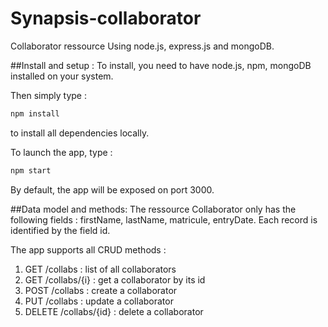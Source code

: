 # Synapsis-collaborator

Collaborator ressource Using node.js, express.js and mongoDB.

##Install and setup : 
To install, you need to have node.js, npm, mongoDB installed on your system.

Then simply type :
```bash
npm install
```
to install all dependencies locally.

To launch the app, type :
```bash
npm start
```
By default, the app will be exposed on port 3000.

##Data model and methods:
The ressource Collaborator only has the following fields : firstName, lastName, matricule, entryDate. Each record is identified by the field id.

The app supports all CRUD methods : 

1. GET /collabs : list of all collaborators
2. GET /collabs/{i} : get a collaborator by its id
3. POST /collabs : create a collaborator
4. PUT /collabs : update a collaborator
5. DELETE /collabs/{id} : delete a collaborator
